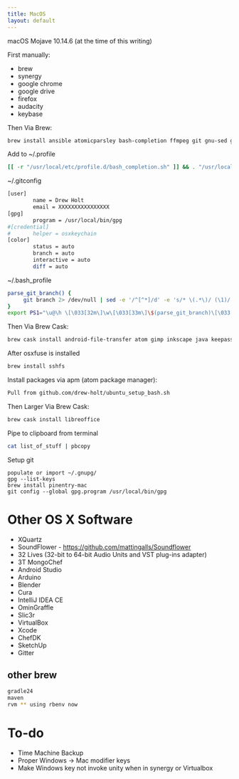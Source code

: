 ```yaml
---
title: MacOS
layout: default
---
```


macOS Mojave 10.14.6 (at the time of this writing)

First manually:

-   brew
-   synergy
-   google chrome
-   google drive
-   firefox
-   audacity
-   keybase

Then Via Brew:

``` bash
brew install ansible atomicparsley bash-completion ffmpeg git gnu-sed gnupg hub imagemagick jq kpcli nmap nvm openconnect openssl openvpn p7zip pstree psutils rename rbenv shellcheck telnet watch unrar wget xz
```

Add to ~/.profile

``` bash
[[ -r "/usr/local/etc/profile.d/bash_completion.sh" ]] && . "/usr/local/etc/profile.d/bash_completion.sh"
```

~/.gitconfig

``` bash
[user]
        name = Drew Holt
        email = XXXXXXXXXXXXXXXX
[gpg]
        program = /usr/local/bin/gpg
#[credential]
#       helper = osxkeychain
[color]
        status = auto
        branch = auto
        interactive = auto
        diff = auto
```

~/.bash\_profile

``` bash
parse_git_branch() {
     git branch 2> /dev/null | sed -e '/^[^*]/d' -e 's/* \(.*\)/ (\1)/'
}
export PS1="\u@\h \[\033[32m\]\w\[\033[33m\]\$(parse_git_branch)\[\033[00m\] $ "
```

Then Via Brew Cask:

``` bash
brew cask install android-file-transfer atom gimp inkscape java keepassxc osxfuse qbittorrent slack vlc tunnelblick vnc-viewer wireshark
```

After osxfuse is installed

``` bash
brew install sshfs
```

Install packages via apm (atom package manager):

``` bash
Pull from github.com/drew-holt/ubuntu_setup_bash.sh
```

Then Larger Via Brew Cask:

``` bash
brew cask install libreoffice
```

Pipe to clipboard from terminal

``` bash
cat list_of_stuff | pbcopy
```

Setup git

    populate or import ~/.gnupg/
    gpg --list-keys
    brew install pinentry-mac
    git config --global gpg.program /usr/local/bin/gpg

Other OS X Software
===================

-   XQuartz
-   SoundFlower - <https://github.com/mattingalls/Soundflower>
-   32 Lives (32-bit to 64-bit Audio Units and VST plug-ins adapter)
-   3T MongoChef
-   Android Studio
-   Arduino
-   Blender
-   Cura
-   IntelliJ IDEA CE
-   OminGraffle
-   Slic3r
-   VirtualBox
-   Xcode
-   ChefDK
-   SketchUp
-   Gitter

other brew
----------

``` bash
gradle24
maven
rvm ** using rbenv now
```

To-do
=====

-   Time Machine Backup
-   Proper Windows -&gt; Mac modifier keys
-   Make Windows key not invoke unity when in synergy or Virtualbox

